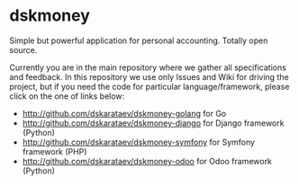# dskmoney
Simple but powerful application for personal accounting. Totally open source.

Currently you are in the main repository where we gather all specifications and feedback. In this repository we use only Issues and Wiki for driving the project, but if you need the code for particular language/framework, please click on the one of links below:

- http://github.com/dskarataev/dskmoney-golang for Go
- http://github.com/dskarataev/dskmoney-django for Django framework (Python)
- http://github.com/dskarataev/dskmoney-symfony for Symfony framework (PHP)
- http://github.com/dskarataev/dskmoney-odoo for Odoo framework (Python)
